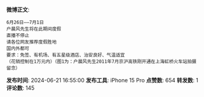 **微博正文**: 
```
6月26日——7月1日
户晨风先生将在此期间度假
直播不停止
请各位网友推荐度假胜地
国内外都可
要求：免签、有机场、有五星级酒店、治安良好、气温适宜
（花销控制在1万元内）（图1为：户晨风先生2011年7月京沪高铁刚开通在上海虹桥火车站拍摄留念）
```
**发布时间**: 2024-06-21 16:55:00
**发布工具**: iPhone 15 Pro
**点赞数**: 654
**转发数**: 1
**评论数**: 145
